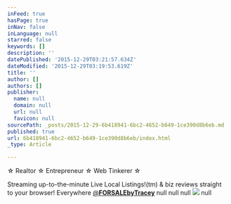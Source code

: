```yaml
---
inFeed: true
hasPage: true
inNav: false
inLanguage: null
starred: false
keywords: []
description: ''
datePublished: '2015-12-29T03:21:57.634Z'
dateModified: '2015-12-29T03:19:53.619Z'
title: ''
author: []
authors: []
publisher:
  name: null
  domain: null
  url: null
  favicon: null
sourcePath: _posts/2015-12-29-6b418941-6bc2-4652-b649-1ce390d8b6eb.md
published: true
url: 6b418941-6bc2-4652-b649-1ce390d8b6eb/index.html
_type: Article

---
```

☆ Realtor ☆ Entrepreneur ☆ Web Tinkerer ☆

Streaming up-to-the-minute Live Local Listings!(tm) & biz reviews straight to your browser! Everywhere [@**FORSALEbyTracey**][0]
null
null
null
![](https://the-grid-user-content.s3-us-west-2.amazonaws.com/338bc6b3-1ce9-4928-8d2b-504e33af3503.png)
null

[0]: https://twitter.com/FORSALEbyTracey